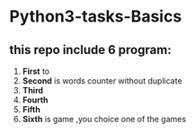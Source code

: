 # Python3-tasks-Basics

## 	this repo include 6 program:

1. **First** to 
2. **Second** is words counter without duplicate
3. **Third** 
4. **Fourth**
5. **Fifth**
6. **Sixth** is game ,you choice one of the games 

